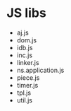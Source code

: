 # JS libs

- aj.js
- dom.js
- idb.js
- inc.js
- linker.js
- ns.application.js
- piece.js
- timer.js
- tpl.js
- util.js
